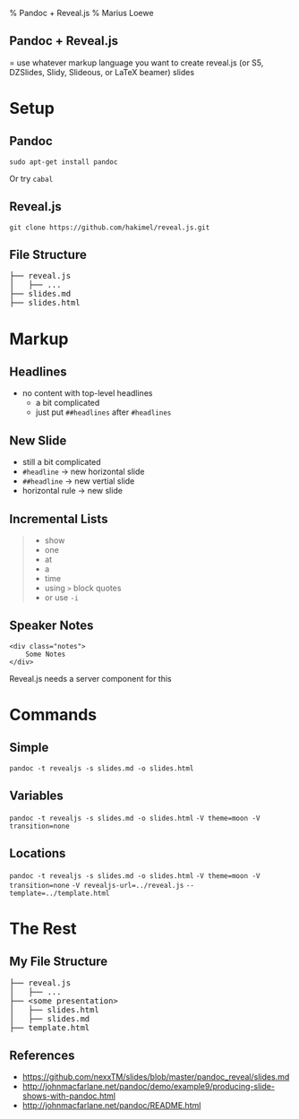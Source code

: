 % Pandoc + Reveal.js
% Marius Loewe

## Pandoc + Reveal.js

= use whatever markup language you want to create reveal.js (or S5, DZSlides, Slidy, Slideous, or LaTeX beamer) slides

# Setup

## Pandoc

`sudo apt-get install pandoc`

Or try `cabal`

## Reveal.js

`git clone https://github.com/hakimel/reveal.js.git`

## File Structure

<pre>
├── reveal.js
│   ├── ...
├── slides.md
├── slides.html
</pre>

# Markup

## Headlines

- no content with top-level headlines
    - a bit complicated
	- just put `##headlines` after `#headlines`

## New Slide

- still a bit complicated
- `#headline` -> new horizontal slide
- `##headline` -> new vertial slide
- horizontal rule -> new slide

## Incremental Lists

> - show
> - one
> - at
> - a
> - time
> - using `>` block quotes
> - or use `-i`

## Speaker Notes

    <div class="notes">
		Some Notes
	</div>

Reveal.js needs a server component for this

# Commands

## Simple

`pandoc -t revealjs -s slides.md -o slides.html`

## Variables

`pandoc -t revealjs -s slides.md -o slides.html`
`-V theme=moon -V transition=none`

## Locations

`pandoc -t revealjs -s slides.md -o slides.html`
`-V theme=moon -V transition=none`
`-V revealjs-url=../reveal.js`
`--template=../template.html`

# The Rest

## My File Structure

<pre>
├── reveal.js
│   ├── ...
├── &lt;some presentation&gt;
│   ├── slides.html
│   ├── slides.md
├── template.html
</pre>

## References
- https://github.com/nexxTM/slides/blob/master/pandoc_reveal/slides.md
- http://johnmacfarlane.net/pandoc/demo/example9/producing-slide-shows-with-pandoc.html
- http://johnmacfarlane.net/pandoc/README.html
